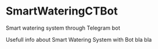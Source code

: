 # SmartWateringCTBot
Smart watering system through Telegram bot

Usefull info about Smart Watering System with Bot
bla bla
